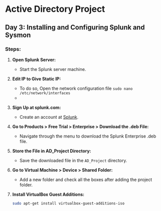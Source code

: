 # Active Directory Project

## Day 3: Installing and Configuring Splunk and Sysmon

### Steps:

1. **Open Splunk Server:**
   - Start the Splunk server machine.

2. **Edit IP to Give Static IP:**
   - To do so, Open the network configuration file
     `sudo nano /etc/network/interfaces`
   - 

3. **Sign Up at splunk.com:**
   - Create an account at [Splunk](https://www.splunk.com).

4. **Go to Products > Free Trial > Enterprise > Download the .deb File:**
   - Navigate through the menu to download the Splunk Enterprise .deb file.

5. **Store the File in AD_Project Directory:**
   - Save the downloaded file in the `AD_Project` directory.

6. **Go to Virtual Machine > Device > Shared Folder:**
   - Add a new folder and check all the boxes after adding the project folder.

7. **Install VirtualBox Guest Additions:**
   ```sh
   sudo apt-get install virtualbox-guest-additions-iso
